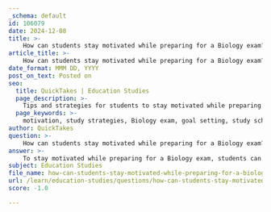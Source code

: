 ```yaml
---
_schema: default
id: 106079
date: 2024-12-08
title: >-
    How can students stay motivated while preparing for a Biology exam?
article_title: >-
    How can students stay motivated while preparing for a Biology exam?
date_format: MMM DD, YYYY
post_on_text: Posted on
seo:
  title: QuickTakes | Education Studies
  page_description: >-
    Tips and strategies for students to stay motivated while preparing for a Biology exam, including goal setting, creating a study schedule, and maintaining a healthy lifestyle.
  page_keywords: >-
    motivation, study strategies, Biology exam, goal setting, study schedule, active learning, study environment, peer support, healthy lifestyle, self-compassion
author: QuickTakes
question: >-
    How can students stay motivated while preparing for a Biology exam?
answer: >-
    To stay motivated while preparing for a Biology exam, students can implement several effective strategies:\n\n1. **Set Clear Goals**: Establish specific, achievable goals for each study session. This helps create a sense of purpose and direction.\n\n2. **Create a Study Schedule**: Organize your study time by creating a schedule that allocates time for each topic. This can help manage workload and reduce feelings of being overwhelmed.\n\n3. **Break Down Material**: Divide the study material into manageable chunks. This makes it easier to digest complex concepts and prevents burnout.\n\n4. **Utilize Effective Study Techniques**: Engage in active learning methods such as summarizing notes, creating mind maps, and teaching concepts to others. These techniques reinforce understanding and retention.\n\n5. **Create a Positive Study Environment**: Organize your study space to minimize distractions. A clean and dedicated study area can enhance focus and productivity.\n\n6. **Reward Yourself**: Implement a reward system for completing tasks or reaching milestones. This can boost motivation and make studying feel more rewarding.\n\n7. **Seek Support**: Join study groups or find study partners. Collaborating with peers can provide motivation, accountability, and different perspectives on the material.\n\n8. **Maintain a Healthy Lifestyle**: Ensure you are getting enough sleep, eating well, and exercising. A healthy body contributes to a healthy mind, which is essential for effective studying.\n\n9. **Stay Engaged with the Material**: Relate biology concepts to real-world situations or current events. This can make the material more interesting and relevant, enhancing motivation.\n\n10. **Practice Self-Compassion**: Be gentle with yourself during challenging study sessions. Focus on positive reinforcement rather than self-punishment to maintain confidence and motivation.\n\nBy incorporating these strategies, students can enhance their motivation and improve their study habits, ultimately leading to better preparation for their Biology exams.
subject: Education Studies
file_name: how-can-students-stay-motivated-while-preparing-for-a-biology-exam.md
url: /learn/education-studies/questions/how-can-students-stay-motivated-while-preparing-for-a-biology-exam
score: -1.0

---
```


&nbsp;